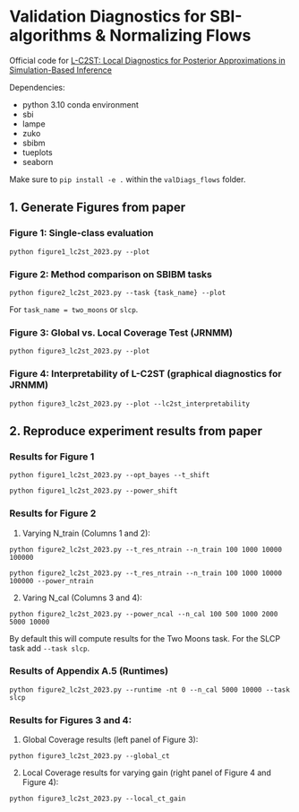 # Validation Diagnostics for SBI-algorithms & Normalizing Flows
Official code for [L-C2ST: Local Diagnostics for Posterior Approximations in
Simulation-Based Inference](https://arxiv.org/abs/2306.03580)

Dependencies: 
- python 3.10 conda environment
- sbi
- lampe
- zuko
- sbibm
- tueplots
- seaborn

Make sure to `pip install -e .` within the `valDiags_flows` folder.

## 1. Generate Figures from paper

### Figure 1: Single-class evaluation
```
python figure1_lc2st_2023.py --plot
```

### Figure 2: Method comparison on SBIBM tasks
```
python figure2_lc2st_2023.py --task {task_name} --plot
```
For `task_name = two_moons` or `slcp`.

### Figure 3: Global vs. Local Coverage Test (JRNMM)
```
python figure3_lc2st_2023.py --plot
```

### Figure 4: Interpretability of L-C2ST (graphical diagnostics for JRNMM)
```
python figure3_lc2st_2023.py --plot --lc2st_interpretability
```

## 2. Reproduce experiment results from paper

### Results for Figure 1
```
python figure1_lc2st_2023.py --opt_bayes --t_shift
```
```
python figure1_lc2st_2023.py --power_shift
```
### Results for Figure 2
1. Varying N_train (Columns 1 and 2):
```
python figure2_lc2st_2023.py --t_res_ntrain --n_train 100 1000 10000 100000
```
```
python figure2_lc2st_2023.py --t_res_ntrain --n_train 100 1000 10000 100000 --power_ntrain
```
2. Varing N_cal (Columns 3 and 4):
```
python figure2_lc2st_2023.py --power_ncal --n_cal 100 500 1000 2000 5000 10000
```
By default this will compute results for the Two Moons task. For the SLCP task add `--task slcp`.

### Results of Appendix A.5 (Runtimes)
```
python figure2_lc2st_2023.py --runtime -nt 0 --n_cal 5000 10000 --task slcp
```

### Results for Figures 3 and 4:
1. Global Coverage results (left panel of Figure 3):
```
python figure3_lc2st_2023.py --global_ct
```
2. Local Coverage results for varying gain (right panel of Figure 4 and Figure 4):
```
python figure3_lc2st_2023.py --local_ct_gain
```


